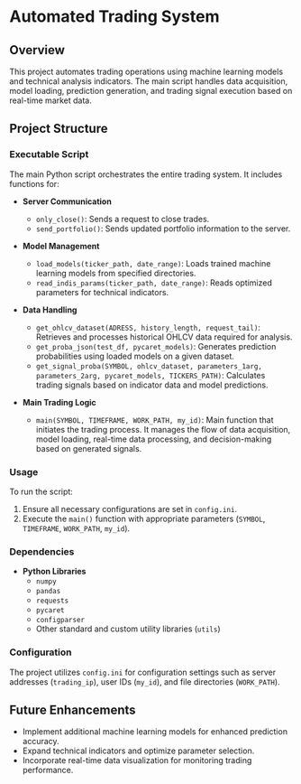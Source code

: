 # Automated Trading System

## Overview

This project automates trading operations using machine learning models and technical analysis indicators. The main script handles data acquisition, model loading, prediction generation, and trading signal execution based on real-time market data.

## Project Structure

### Executable Script

The main Python script orchestrates the entire trading system. It includes functions for:

- **Server Communication**
  - `only_close()`: Sends a request to close trades.
  - `send_portfolio()`: Sends updated portfolio information to the server.

- **Model Management**
  - `load_models(ticker_path, date_range)`: Loads trained machine learning models from specified directories.
  - `read_indis_params(ticker_path, date_range)`: Reads optimized parameters for technical indicators.

- **Data Handling**
  - `get_ohlcv_dataset(ADRESS, history_length, request_tail)`: Retrieves and processes historical OHLCV data required for analysis.
  - `get_proba_json(test_df, pycaret_models)`: Generates prediction probabilities using loaded models on a given dataset.
  - `get_signal_proba(SYMBOL, ohlcv_dataset, parameters_1arg, parameters_2arg, pycaret_models, TICKERS_PATH)`: Calculates trading signals based on indicator data and model predictions.

- **Main Trading Logic**
  - `main(SYMBOL, TIMEFRAME, WORK_PATH, my_id)`: Main function that initiates the trading process. It manages the flow of data acquisition, model loading, real-time data processing, and decision-making based on generated signals.

### Usage

To run the script:
1. Ensure all necessary configurations are set in `config.ini`.
2. Execute the `main()` function with appropriate parameters (`SYMBOL`, `TIMEFRAME`, `WORK_PATH`, `my_id`).

### Dependencies

- **Python Libraries**
  - `numpy`
  - `pandas`
  - `requests`
  - `pycaret`
  - `configparser`
  - Other standard and custom utility libraries (`utils`)

### Configuration

The project utilizes `config.ini` for configuration settings such as server addresses (`trading_ip`), user IDs (`my_id`), and file directories (`WORK_PATH`).

## Future Enhancements

- Implement additional machine learning models for enhanced prediction accuracy.
- Expand technical indicators and optimize parameter selection.
- Incorporate real-time data visualization for monitoring trading performance.
